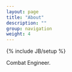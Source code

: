 ```yaml
---
layout: page
title: "About"
description: ""
group: navigation
weight: 4
---
```

{% include JB/setup %}

Combat Engineer.
